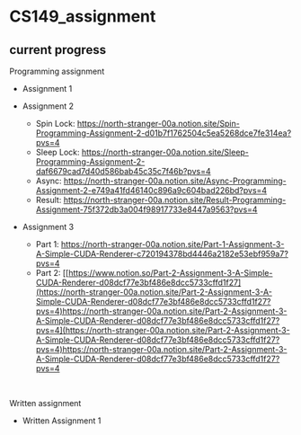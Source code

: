# CS149_assignment

## current progress

Programming assignment 
- Assignment 1
- Assignment 2
   - Spin Lock: https://north-stranger-00a.notion.site/Spin-Programming-Assignment-2-d01b7f1762504c5ea5268dce7fe314ea?pvs=4
   - Sleep Lock: https://north-stranger-00a.notion.site/Sleep-Programming-Assignment-2-daf6679cad7d40d586bab45c35c7f46b?pvs=4
   - Async: https://north-stranger-00a.notion.site/Async-Programming-Assignment-2-e749a41fd46140c896a9c604bad226bd?pvs=4
   - Result: https://north-stranger-00a.notion.site/Result-Programming-Assignment-75f372db3a004f98917733e8447a9563?pvs=4

- Assignment 3
    - Part 1: https://north-stranger-00a.notion.site/Part-1-Assignment-3-A-Simple-CUDA-Renderer-c720194378bd4446a2182e53ebf959a7?pvs=4
    - Part 2: [[https://www.notion.so/Part-2-Assignment-3-A-Simple-CUDA-Renderer-d08dcf77e3bf486e8dcc5733cffd1f27](https://north-stranger-00a.notion.site/Part-2-Assignment-3-A-Simple-CUDA-Renderer-d08dcf77e3bf486e8dcc5733cffd1f27?pvs=4)https://north-stranger-00a.notion.site/Part-2-Assignment-3-A-Simple-CUDA-Renderer-d08dcf77e3bf486e8dcc5733cffd1f27?pvs=4](https://north-stranger-00a.notion.site/Part-2-Assignment-3-A-Simple-CUDA-Renderer-d08dcf77e3bf486e8dcc5733cffd1f27?pvs=4)https://north-stranger-00a.notion.site/Part-2-Assignment-3-A-Simple-CUDA-Renderer-d08dcf77e3bf486e8dcc5733cffd1f27?pvs=4
 
 </br>

Written assignment
- Written Assignment 1 
